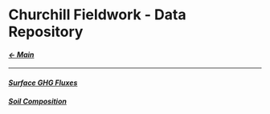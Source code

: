 # Churchill Fieldwork - Data Repository

#### _[&larr; Main](index.md)_

---

#### _[Surface GHG Fluxes](fluxes_raw.xlsx)_

#### _[Soil Composition](https://github.com/jeremyaemmett/Fieldwork/blob/main/composition_raw.xlsx)_
